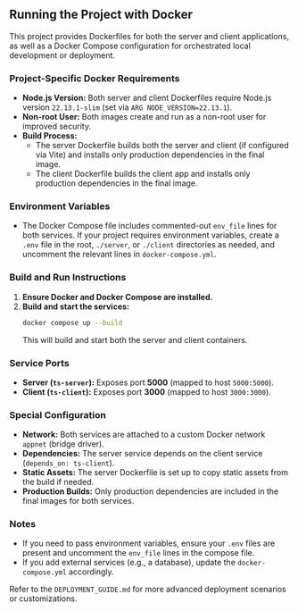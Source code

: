 ## Running the Project with Docker

This project provides Dockerfiles for both the server and client applications, as well as a Docker Compose configuration for orchestrated local development or deployment.

### Project-Specific Docker Requirements
- **Node.js Version:** Both server and client Dockerfiles require Node.js version `22.13.1-slim` (set via `ARG NODE_VERSION=22.13.1`).
- **Non-root User:** Both images create and run as a non-root user for improved security.
- **Build Process:**
  - The server Dockerfile builds both the server and client (if configured via Vite) and installs only production dependencies in the final image.
  - The client Dockerfile builds the client app and installs only production dependencies in the final image.

### Environment Variables
- The Docker Compose file includes commented-out `env_file` lines for both services. If your project requires environment variables, create a `.env` file in the root, `./server`, or `./client` directories as needed, and uncomment the relevant lines in `docker-compose.yml`.

### Build and Run Instructions
1. **Ensure Docker and Docker Compose are installed.**
2. **Build and start the services:**
   ```sh
   docker compose up --build
   ```
   This will build and start both the server and client containers.

### Service Ports
- **Server (`ts-server`):** Exposes port **5000** (mapped to host `5000:5000`).
- **Client (`ts-client`):** Exposes port **3000** (mapped to host `3000:3000`).

### Special Configuration
- **Network:** Both services are attached to a custom Docker network `appnet` (bridge driver).
- **Dependencies:** The server service depends on the client service (`depends_on: ts-client`).
- **Static Assets:** The server Dockerfile is set up to copy static assets from the build if needed.
- **Production Builds:** Only production dependencies are included in the final images for both services.

### Notes
- If you need to pass environment variables, ensure your `.env` files are present and uncomment the `env_file` lines in the compose file.
- If you add external services (e.g., a database), update the `docker-compose.yml` accordingly.

Refer to the `DEPLOYMENT_GUIDE.md` for more advanced deployment scenarios or customizations.